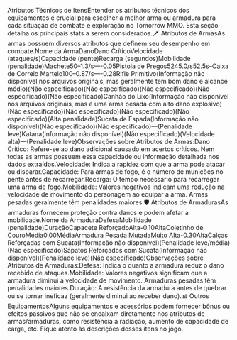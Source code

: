 Atributos Técnicos de ItensEntender os atributos técnicos dos equipamentos é crucial para escolher a melhor arma ou armadura para cada situação de combate e exploração no Tomorrow MMO. Esta seção detalha os principais stats a serem considerados.🗡️ Atributos de ArmasAs armas possuem diversos atributos que definem seu desempenho em combate.Nome da ArmaDanoDano CríticoVelocidade (ataques/s)Capacidade (pente)Recarga (segundos)Mobilidade (penalidade)Machete50–1.3/s––-0.05Pistola de Pregos5245.0/s52.5s–Caixa de Correio Martelo100–0.87/s––-0.28Rifle Primitivo(Informação não disponível nos arquivos originais, mas geralmente tem bom dano e alcance médio)(Não especificado)(Não especificado)(Não especificado)(Não especificado)(Não especificado)Canhão do Lixo(Informação não disponível nos arquivos originais, mas é uma arma pesada com alto dano explosivo)(Não especificado)(Não especificado)(Não especificado)(Não especificado)(Alta penalidade)Sucata de Espada(Informação não disponível)(Não especificado)(Não especificado)––(Penalidade leve)Katana(Informação não disponível)(Não especificado)(Velocidade alta)––(Penalidade leve)Observações sobre Atributos de Armas:Dano Crítico: Refere-se ao dano adicional causado em acertos críticos. Nem todas as armas possuem essa capacidade ou informação detalhada nos dados extraídos.Velocidade: Indica a rapidez com que a arma pode atacar ou disparar.Capacidade: Para armas de fogo, é o número de munições no pente antes de recarregar.Recarga: O tempo necessário para recarregar uma arma de fogo.Mobilidade: Valores negativos indicam uma redução na velocidade de movimento do personagem ao equipar a arma. Armas pesadas geralmente têm penalidades maiores.🛡️ Atributos de ArmadurasAs armaduras fornecem proteção contra danos e podem afetar a mobilidade.Nome da ArmaduraDefesaMobilidade (penalidade)DuraçãoCapacete ReforçadoAlta-0.10AltaColetinho de CouroMédia0.00MédiaArmadura Pesada MutadaMuito Alta-0.30AltaCalças Reforçadas com Sucata(Informação não disponível)(Penalidade leve/média)(Não especificado)Sapatos Reforçados com Sucata(Informação não disponível)(Penalidade leve)(Não especificado)Observações sobre Atributos de Armaduras:Defesa: Indica o quanto a armadura reduz o dano recebido de ataques.Mobilidade: Valores negativos significam que a armadura diminui a velocidade de movimento. Armaduras pesadas têm penalidades maiores.Duração: A resistência da armadura antes de quebrar ou se tornar ineficaz (geralmente diminui ao receber dano).📊 Outros EquipamentosAlguns equipamentos e acessórios podem fornecer bônus ou efeitos passivos que não se encaixam diretamente nos atributos de armas/armaduras, como resistência a radiação, aumento de capacidade de carga, etc. Fique atento às descrições desses itens no jogo.
